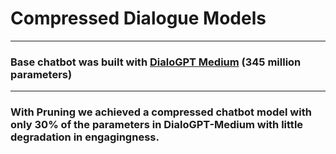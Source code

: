 # Compressed Dialogue Models
---
### Base chatbot was built with [DialoGPT Medium](https://www.microsoft.com/en-us/research/project/large-scale-pretraining-for-response-generation/) (345 million parameters) 
---
### With Pruning we achieved a compressed chatbot model with only 30% of the parameters in DialoGPT-Medium with little degradation in engagingness.
